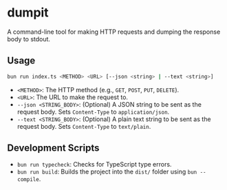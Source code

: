 # dumpit

A command-line tool for making HTTP requests and dumping the response body to stdout.

## Usage

```bash
bun run index.ts <METHOD> <URL> [--json <string> | --text <string>]
```

- `<METHOD>`: The HTTP method (e.g., `GET`, `POST`, `PUT`, `DELETE`).
- `<URL>`: The URL to make the request to.
- `--json <STRING_BODY>`: (Optional) A JSON string to be sent as the request body. Sets `Content-Type` to `application/json`.
- `--text <STRING_BODY>`: (Optional) A plain text string to be sent as the request body. Sets `Content-Type` to `text/plain`.

## Development Scripts

- `bun run typecheck`: Checks for TypeScript type errors.
- `bun run build`: Builds the project into the `dist/` folder using `bun --compile`.
